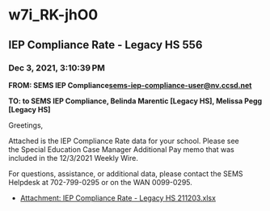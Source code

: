 # w7i_RK-jhO0
## IEP Compliance Rate - Legacy HS 556
### Dec 3, 2021, 3:10:39 PM
**FROM: SEMS IEP Compliance<sems-iep-compliance-user@nv.ccsd.net>**

**TO: to SEMS IEP Compliance, Belinda Marentic [Legacy HS], Melissa Pegg [Legacy HS]**


Greetings,  


 

Attached is the IEP Compliance Rate data for your school. Please see the Special Education Case Manager Additional Pay memo that was included in the 12/3/2021 Weekly Wire. 


 

For questions, assistance, or additional data, please contact the SEMS Helpdesk at 702-799-0295 or on the WAN 0099-0295.  





* [Attachment: IEP Compliance Rate - Legacy HS 211203.xlsx](w7i_RK-jhO0-attachment-1.xlsx)
